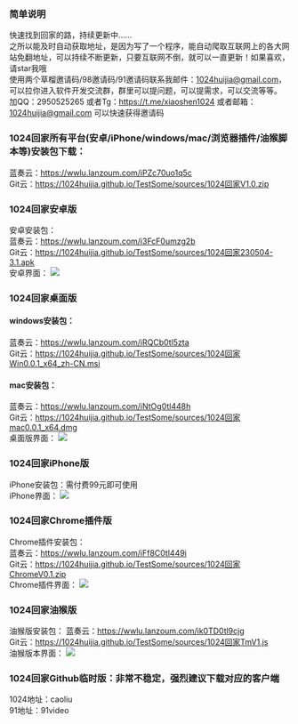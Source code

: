 ### 简单说明  
快速找到回家的路，持续更新中......  
之所以能及时自动获取地址，是因为写了一个程序，能自动爬取互联网上的各大网站免翻地址，可以持续不断更新，只要互联网不倒，就可以一直更新！如果喜欢，请star我哦  
使用两个草榴邀请码/98邀请码/91邀请码联系我邮件：1024huijia@gmail.com，可以拉你进入软件开发交流群，群里可以提问题，可以提需求，可以交流等等。
加QQ：2950525265 或者Tg：https://t.me/xiaoshen1024 或者邮箱：1024huijia@gmail.com 可以快速获得邀请码

### 1024回家所有平台(安卓/iPhone/windows/mac/浏览器插件/油猴脚本等)安装包下载：  
蓝奏云：<https://wwlu.lanzoum.com/iPZc70uo1q5c>  
Git云：<https://1024huijia.github.io/TestSome/sources/1024回家V1.0.zip>
  
### 1024回家安卓版  
安卓安装包：  
蓝奏云：<https://wwlu.lanzoum.com/i3FcF0umzg2b>  
Git云：<https://1024huijia.github.io/TestSome/sources/1024回家230504-3.1.apk>    
安卓界面：
![](https://1024huijia.github.io/QingChunMeizi/androidhome.2i7k11inud40.webp)
  
### 1024回家桌面版  
#### windows安装包：  
蓝奏云：<https://wwlu.lanzoum.com/iRQCb0tl5zta>  
Git云：<https://1024huijia.github.io/TestSome/sources/1024回家Win0.0.1_x64_zh-CN.msi>    
#### mac安装包：  
蓝奏云：<https://wwlu.lanzoum.com/iNtOg0tl448h>  
Git云：<https://1024huijia.github.io/TestSome/sources/1024回家mac0.0.1_x64.dmg>    
桌面版界面：
![](https://cdn.staticaly.com/gh/1024huijia/QingChunMeizi@master/image.2uogc2e021s0.webp)  

    
### 1024回家iPhone版  
iPhone安装包：需付费99元即可使用   
iPhone界面：
![](https://cdn.staticaly.com/gh/1024huijia/QingChunMeizi@master/iPhoneHuijia.4gzlvsc7yx40.webp)
  
### 1024回家Chrome插件版
Chrome插件安装包：  
蓝奏云：<https://wwlu.lanzoum.com/iFf8C0tl449i>  
Git云：<https://1024huijia.github.io/TestSome/sources/1024回家ChromeV0.1.zip>   
Chrome插件界面：
![](https://cdn.staticaly.com/gh/1024huijia/QingChunMeizi@master/image.5j7g1863qw00.webp)  

  
### 1024回家油猴版  
油猴版安装包：
蓝奏云：<https://wwlu.lanzoum.com/ik0TD0tl9cjg>  
Git云：<https://1024huijia.github.io/TestSome/sources/1024回家TmV1.js>  
油猴版本界面：
![](https://cdn.staticaly.com/gh/1024huijia/QingChunMeizi@master/image.5j7g1863qw00.webp)  


### 1024回家Github临时版：非常不稳定，强烈建议下载对应的客户端
1024地址：caoliu  
91地址：91video